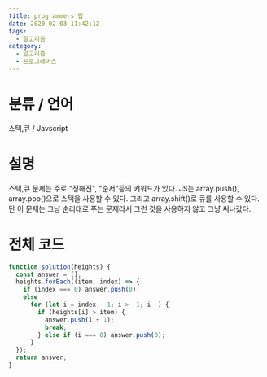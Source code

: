 ```yaml
---
title: programmers 탑
date: 2020-02-03 11:42:12
tags:
  - 알고리즘
category:
  - 알고리즘
  - 프로그래머스
---
```


# 분류 / 언어

스택,큐 / Javscript

# 설명

스택,큐 문제는 주로 "정해진", "순서"등의 키워드가 있다.
JS는 array.push(), array.pop()으로 스택을 사용할 수 있다.
그리고 array.shift()로 큐를 사용할 수 있다.
단 이 문제는 그냥 순리대로 푸는 문제라서
그런 것을 사용하지 않고 그냥 써나갔다.

# 전체 코드

```javascript
function solution(heights) {
  const answer = [];
  heights.forEach((item, index) => {
    if (index === 0) answer.push(0);
    else
      for (let i = index - 1; i > -1; i--) {
        if (heights[i] > item) {
          answer.push(i + 1);
          break;
        } else if (i === 0) answer.push(0);
      }
  });
  return answer;
}
```
